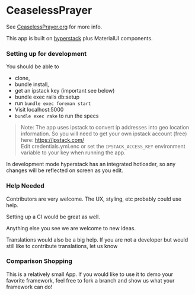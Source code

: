 # CeaselessPrayer

See [CeaselessPrayer.org](https://ceaselessprayer.org) for more info.

This app is built on [hyperstack](https://hyperstack.org) plus MaterialUI components.

### Setting up for development

You should be able to 

+ clone, 
+ bundle install, 
+ get an ipstack key (important see below)
+ bundle exec rails db:setup
+ run `bundle exec foreman start`
+ Visit localhost:5000
+ `bundle exec rake` to run the specs

> Note: The app uses ipstack to convert ip addresses into geo location information.  So you will need to get your own ipstack account (free) here: https://ipstack.com/  
> Edit credentials.yml.enc or set the `IPSTACK_ACCESS_KEY` environment variable to your key when running the app.

In development mode hyperstack has an integrated hotloader, so any changes will be reflected on screen as you edit.

### Help Needed

Contributors are very welcome.  The UX, styling, etc probably could use help.

Setting up a CI would be great as well.  

Anything else you see we are welcome to new ideas.

Translations would also be a big help.  If you are not a developer but would still like to contribute translations, let us know 

### Comparison Shopping 

This is a relatively small App.  If you would like to use it to demo your favorite framework, feel free to fork a branch and show us what your framework can do!

